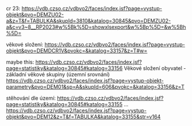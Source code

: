 cr 23:
https://vdb.czso.cz/vdbvo2/faces/index.jsf?page=vystup-objekt&pvo=DEMZU02-a&z=T&f=TABULKA&skupId=3810&katalog=30845&pvo=DEMZU02-a&c=v3~8__RP2023#w%5Bk%5D=showxlsexport&w%5Bp%5D=&w%5Bh%5D=


věkové složení: https://vdb.czso.cz/vdbvo2/faces/index.jsf?page=vystup-objekt&pvo=DEMDCR1V&pvokc=&katalog=33157&z=T#w=


maybe this: 
https://vdb.czso.cz/vdbvo2/faces/index.jsf?page=statistiky&katalog=30845#katalog=33156 
Věkové složení obyvatel - základní věkové skupiny (územní srovnání)
https://vdb.czso.cz/vdbvo2/faces/index.jsf?page=vystup-objekt-parametry&pvo=DEM01&sp=A&skupId=606&pvokc=&katalog=33156&z=T
 

 stěhování dle území:
 https://vdb.czso.cz/vdbvo2/faces/index.jsf?page=statistiky&katalog=30845#katalog=33155
 ...  
 https://vdb.czso.cz/vdbvo2/faces/index.jsf?page=vystup-objekt&pvo=DEM12&z=T&f=TABULKA&katalog=33155&str=v164